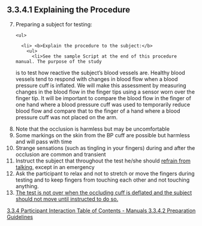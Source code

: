 ## 3.3.4.1 Explaining the Procedure

<ol start="7">
  <li>
    Preparing a subject for testing:

    <ul>

      <li> <b>Explain the procedure to the subject:</b>
        <ul>
          <li>See the sample Script at the end of this procedure manual. The purpose of the study
is to test how reactive the subject’s blood vessels are. Healthy blood vessels tend to
respond with changes in blood flow when a blood pressure cuff is inflated. We will
make this assessment by measuring changes in the blood flow in the finger tips
using a sensor worn over the finger tip. It will be important to compare the blood flow
in the finger of one hand where a blood pressure cuff was used to temporarily reduce
blood flow and compare that to the finger of a hand where a blood pressure cuff was
not placed on the arm.</li>
     <li>Note that the occlusion is harmless but may be uncomfortable</li>
     <li>Some markings on the skin from the BP cuff are possible but harmless and will
pass with time</li>
     <li>Strange sensations (such as tingling in your fingers) during and after the occlusion
are common and transient</li>
     <li>Instruct the subject that throughout the test he/she should <u>refrain from talking</u>, except
in an emergency</li>
     <li>Ask the participant to relax and not to stretch or move the fingers during testing and
to keep fingers from touching each other and not touching anything.</li>
     <li><u>The test is not over when the occluding cuff is deflated and the subject should not
move until instructed to do so.</u></li>
        </ul>
      </li>
    </ul>
  </li>
</ol>

<div class="center">
<div class="btn-group">
  <a href=":pages_path:/manuals/endothelial-function/3-03-04-00-ppt-interaction.md" class="btn btn-default">
    <span class="glyphicon glyphicon-chevron-left"></span>
    3.3.4 Participant Interaction
  </a>

  <a href=":pages_path:/manuals/manual-toc.md" class="btn btn-default">
    <span class="glyphicon glyphicon-chevron-up"></span>
    Table of Contents - Manuals
  </a>

  <a href=":pages_path:/manuals/endothelial-function/3-03-04-02-preparation-guidelines.md" class="btn btn-success">
    3.3.4.2 Preparation Guidelines
    <span class="glyphicon glyphicon-chevron-right"></span>
  </a>
</div>
</div>

